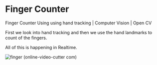 # Finger Counter

Finger Counter Using using hand tracking | Computer Vision | Open CV

First we look into hand tracking and then we use the hand landmarks to count of the fingers.

All of this is happening in Realtime.


![finger (online-video-cutter com)](https://user-images.githubusercontent.com/83356501/133794301-5b2a574b-c3a9-46fc-a7bf-8ec583d2600a.gif)
